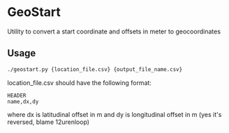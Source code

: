 # GeoStart

Utility to convert a start coordinate and offsets in meter to geocoordinates

## Usage

```bash
./geostart.py {location_file.csv} {output_file_name.csv}
```

location_file.csv should have the following format:
```csv
HEADER
name,dx,dy
```
where dx is latitudinal offset in m and dy is longitudinal offset in m (yes it's reversed, blame 12urenloop)
